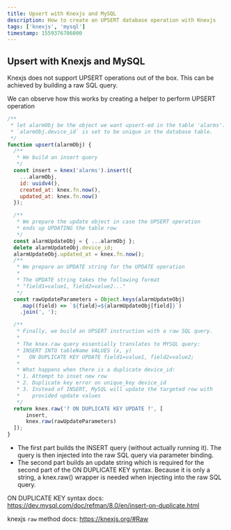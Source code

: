 ```yaml
---
title: Upsert with Knexjs and MySQL
description: How to create an UPSERT database operation with Knexjs
tags: ['knexjs', 'mysql']
timestamp: 1559376706000
---
```


## Upsert with Knexjs and MySQL

Knexjs does not support UPSERT operations out of the box. This can be achieved by building a raw SQL query.

We can observe how this works by creating a helper to perform UPSERT operation
```js
/**
 * let alarmObj be the object we want upsert-ed in the table 'alarms'.
 * `alarmObj.device_id` is set to be unique in the database table.
 */
function upsert(alarmObj) {
  /**
   * We build an insert query
   */
  const insert = knex('alarms').insert({
    ...alarmObj,
    id: uuidv4(),
    created_at: knex.fn.now(),
    updated_at: knex.fn.now()
  });

  /**
   * We prepare the update object in case the UPSERT operation
   * ends up UPDATING the table row
   */
  const alarmUpdateObj = { ...alarmObj };
  delete alarmUpdateObj.device_id;
  alarmUpdateObj.updated_at = knex.fn.now();
  /**
   * We prepare an UPDATE string for the UPDATE operation
   *
   * The UPDATE string takes the following format
   * "field1=value1, field2=value2..."
   */
  const rawUpdateParameters = Object.keys(alarmUpdateObj)
    .map((field) => `${field}=${alarmUpdateObj[field]}`)
    .join(', ');

  /**
   * Finally, we build an UPSERT instruction with a raw SQL query.
   * 
   * The knex.raw query essentially translates to MYSQL query:
   * INSERT INTO tableName VALUES (x, y)
   *   ON DUPLICATE KEY UPDATE field1=value1, field2=value2;
   *
   * What happens when there is a duplicate device_id:
   * 1. Attempt to inset new row
   * 2. Duplicate key error on unique_key device_id
   * 3. Instead of INSERT, MySQL will update the targeted row with
   *    provided update values
   */
  return knex.raw('? ON DUPLICATE KEY UPDATE ?', [
      insert,
      knex.raw(rawUpdateParameters)
  ]);
}
```

* The first part builds the INSERT query (without actually running it). The query is then injected into the raw SQL query via parameter binding.
* The second part builds an update string which is required for the second part of the ON DUPLICATE KEY syntax. Because it is only a string, a knex.raw() wrapper is needed when injecting into the raw SQL query.

ON DUPLICATE KEY syntax docs: <https://dev.mysql.com/doc/refman/8.0/en/insert-on-duplicate.html>

knexjs `raw` method docs: <https://knexjs.org/#Raw>

<PostDate />
<PageTags />
